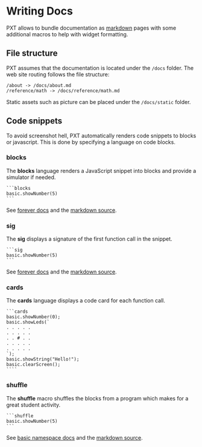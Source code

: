# Writing Docs

PXT allows to bundle documentation as [markdown](https://github.com/adam-p/markdown-here/wiki/Markdown-Cheatsheet) pages
with some additional macros to help with widget formatting.

## File structure

PXT assumes that the documentation is located under the ``/docs`` folder. The web site routing follows the file structure:

```
/about -> /docs/about.md
/reference/math -> /docs/reference/math.md
```

Static assets such as picture can be placed under the ``/docs/static`` folder.

## Code snippets

To avoid screenshot hell, PXT automatically renders code snippets to blocks or javascript. This is done by specifying a language on code blocks.

### blocks

The **blocks** language renders a JavaScript snippet into blocks and provide a simulator if needed.

    ```blocks
    basic.showNumber(5)
    ```
See [forever docs](https://codemicrobit.com/reference/basic/show-string) 
and the [markdown source](https://github.com/Microsoft/pxt-microbit/blob/master/docs/reference/basic/forever.md).

### sig

The **sig** displays a signature of the first function call in the snippet.

    ```sig
    basic.showNumber(5)
    ```

See [forever docs](https://codemicrobit.com/reference/basic/show-string) 
and the [markdown source](https://github.com/Microsoft/pxt-microbit/blob/master/docs/reference/basic/forever.md).

### cards

The **cards** language displays a code card for each function call.

    ```cards
    basic.showNumber(0);
    basic.showLeds(`
    . . . . .
    . . . . .
    . . # . .
    . . . . .
    . . . . .
    `);
    basic.showString("Hello!");
    basic.clearScreen();
    ````

### shuffle

The **shuffle** macro shuffles the blocks from a program which makes for a great student activity.

    ```shuffle
    basic.showNumber(5)
    ```

See [basic namespace docs](https://codemicrobit.com/reference/basic) 
and the [markdown source](https://github.com/Microsoft/pxt-microbit/blob/master/docs/reference/basic).
